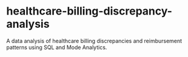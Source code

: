 # healthcare-billing-discrepancy-analysis
A data analysis of healthcare billing discrepancies and reimbursement patterns using SQL and Mode Analytics.
